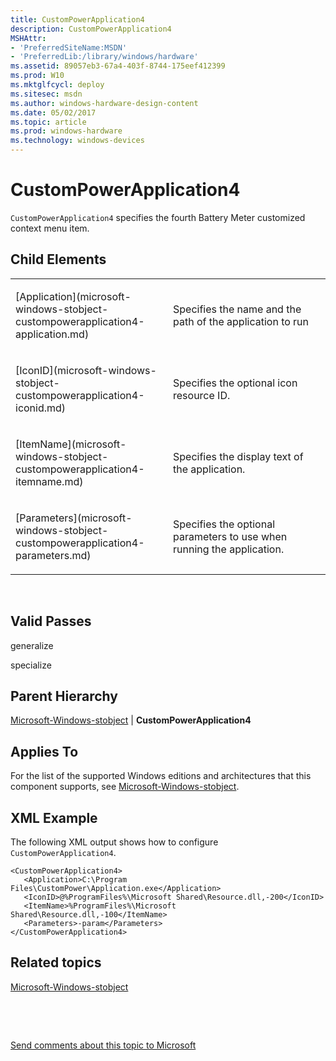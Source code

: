 ```yaml
---
title: CustomPowerApplication4
description: CustomPowerApplication4
MSHAttr:
- 'PreferredSiteName:MSDN'
- 'PreferredLib:/library/windows/hardware'
ms.assetid: 89057eb3-67a4-403f-8744-175eef412399
ms.prod: W10
ms.mktglfcycl: deploy
ms.sitesec: msdn
ms.author: windows-hardware-design-content
ms.date: 05/02/2017
ms.topic: article
ms.prod: windows-hardware
ms.technology: windows-devices
---
```


# CustomPowerApplication4


`CustomPowerApplication4` specifies the fourth Battery Meter customized context menu item.

## Child Elements


<table>
<colgroup>
<col width="50%" />
<col width="50%" />
</colgroup>
<tbody>
<tr class="odd">
<td><p>[Application](microsoft-windows-stobject-custompowerapplication4-application.md)</p></td>
<td><p>Specifies the name and the path of the application to run</p></td>
</tr>
<tr class="even">
<td><p>[IconID](microsoft-windows-stobject-custompowerapplication4-iconid.md)</p></td>
<td><p>Specifies the optional icon resource ID.</p></td>
</tr>
<tr class="odd">
<td><p>[ItemName](microsoft-windows-stobject-custompowerapplication4-itemname.md)</p></td>
<td><p>Specifies the display text of the application.</p></td>
</tr>
<tr class="even">
<td><p>[Parameters](microsoft-windows-stobject-custompowerapplication4-parameters.md)</p></td>
<td><p>Specifies the optional parameters to use when running the application.</p></td>
</tr>
</tbody>
</table>

 

## Valid Passes


generalize

specialize

## Parent Hierarchy


[Microsoft-Windows-stobject](microsoft-windows-stobject.md) | **CustomPowerApplication4**

## Applies To


For the list of the supported Windows editions and architectures that this component supports, see [Microsoft-Windows-stobject](microsoft-windows-stobject.md).

## XML Example


The following XML output shows how to configure `CustomPowerApplication4`.

``` syntax
<CustomPowerApplication4>
   <Application>C:\Program Files\CustomPower\Application.exe</Application> 
   <IconID>@%ProgramFiles%\Microsoft Shared\Resource.dll,-200</IconID> 
   <ItemName>%ProgramFiles%\Microsoft Shared\Resource.dll,-100</ItemName> 
   <Parameters>-param</Parameters> 
</CustomPowerApplication4>
```

## Related topics


[Microsoft-Windows-stobject](microsoft-windows-stobject.md)

 

 

[Send comments about this topic to Microsoft](mailto:wsddocfb@microsoft.com?subject=Documentation%20feedback%20%5Bp_unattend\p_unattend%5D:%20CustomPowerApplication4%20%20RELEASE:%20%2810/3/2016%29&body=%0A%0APRIVACY%20STATEMENT%0A%0AWe%20use%20your%20feedback%20to%20improve%20the%20documentation.%20We%20don't%20use%20your%20email%20address%20for%20any%20other%20purpose,%20and%20we'll%20remove%20your%20email%20address%20from%20our%20system%20after%20the%20issue%20that%20you're%20reporting%20is%20fixed.%20While%20we're%20working%20to%20fix%20this%20issue,%20we%20might%20send%20you%20an%20email%20message%20to%20ask%20for%20more%20info.%20Later,%20we%20might%20also%20send%20you%20an%20email%20message%20to%20let%20you%20know%20that%20we've%20addressed%20your%20feedback.%0A%0AFor%20more%20info%20about%20Microsoft's%20privacy%20policy,%20see%20http://privacy.microsoft.com/default.aspx. "Send comments about this topic to Microsoft")





